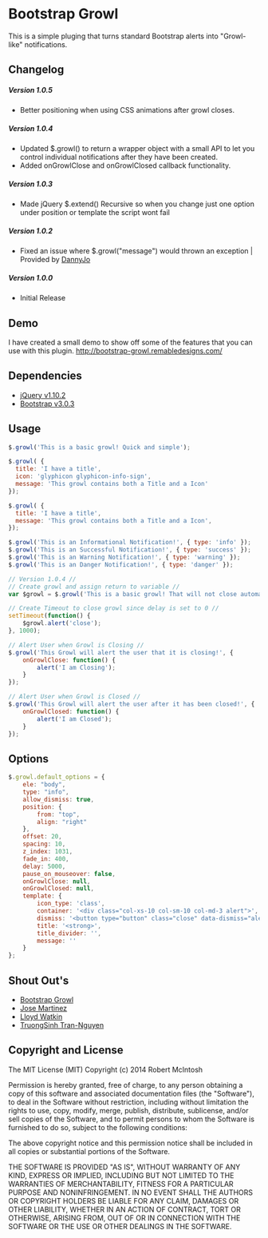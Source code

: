 # Bootstrap Growl
This is a simple pluging that turns standard Bootstrap alerts into "Growl-like" notifications.


## Changelog
##### Version 1.0.5
- Better positioning when using CSS animations after growl closes.

##### Version 1.0.4
- Updated $.growl() to return a wrapper object with a small API to let you control individual notifications after they have been created.
- Added onGrowlClose and onGrowlClosed callback functionality.

##### Version 1.0.3
- Made jQuery $.extend() Recursive so when you change just one option under position or template the script wont fail

##### Version 1.0.2
- Fixed an issue where $.growl("message") would thrown an exception | Provided by [DannyJo](https://github.com/DannyJo/bootstrap-growl)

##### Version 1.0.0
- Initial Release

## Demo
I have created a small demo to show off some of the features that you can use with this plugin. http://bootstrap-growl.remabledesigns.com/

## Dependencies
- [jQuery v1.10.2](http://jquery.com/)
- [Bootstrap v3.0.3](http://getbootstrap.com/)


## Usage
```javascript
$.growl('This is a basic growl! Quick and simple');

$.growl( { 
  title: 'I have a title', 
  icon: 'glyphicon glyphicon-info-sign', 
  message: 'This growl contains both a Title and a Icon'  
});

$.growl( { 
  title: 'I have a title',  
  message: 'This growl contains both a Title and a Icon',  
});

$.growl('This is an Informational Notification!', { type: 'info' });
$.growl('This is an Successful Notification!', { type: 'success' });
$.growl('This is an Warning Notification!', { type: 'warning' });
$.growl('This is an Danger Notification!', { type: 'danger' });

// Version 1.0.4 //
// Create growl and assign return to variable //
var $growl = $.growl('This is a basic growl! That will not close automatically', { delay: 0 } );

// Create Timeout to close growl since delay is set to 0 //
setTimeout(function() {
	$growl.alert('close');
}, 1000);

// Alert User when Growl is Closing //
$.growl('This Growl will alert the user that it is closing!', { 
	onGrowlClose: function() {
		alert('I am Closing');
	}
});

// Alert User when Growl is Closed //
$.growl('This Growl will alert the user after it has been closed!', { 
	onGrowlClosed: function() {
		alert('I am Closed');
	}
});
```

## Options
```javascript
$.growl.default_options = {
	ele: "body",
	type: "info",
	allow_dismiss: true,
	position: {
		from: "top",
		align: "right"
	},
	offset: 20,
	spacing: 10,
	z_index: 1031,
	fade_in: 400,
	delay: 5000,
	pause_on_mouseover: false,
	onGrowlClose: null,
	onGrowlClosed: null,
	template: {
		icon_type: 'class',
		container: '<div class="col-xs-10 col-sm-10 col-md-3 alert">',
		dismiss: '<button type="button" class="close" data-dismiss="alert" aria-hidden="true">&times;</button>',
		title: '<strong>',
		title_divider: '',
		message: ''
	}
};
```

## Shout Out's
- [Bootstrap Growl](https://github.com/ifightcrime/bootstrap-growl)
- [Jose Martinez](https://github.com/callado4)
- [Lloyd Watkin](https://github.com/lloydwatkin)
- [TruongSinh Tran-Nguyen](https://github.com/tran-nguyen)

## Copyright and License
The MIT License (MIT)
Copyright (c) 2014 Robert McIntosh

Permission is hereby granted, free of charge, to any person obtaining a copy of
this software and associated documentation files (the "Software"), to deal in
the Software without restriction, including without limitation the rights to
use, copy, modify, merge, publish, distribute, sublicense, and/or sell copies of
the Software, and to permit persons to whom the Software is furnished to do so,
subject to the following conditions:

The above copyright notice and this permission notice shall be included in all
copies or substantial portions of the Software.

THE SOFTWARE IS PROVIDED "AS IS", WITHOUT WARRANTY OF ANY KIND, EXPRESS OR
IMPLIED, INCLUDING BUT NOT LIMITED TO THE WARRANTIES OF MERCHANTABILITY, FITNESS
FOR A PARTICULAR PURPOSE AND NONINFRINGEMENT. IN NO EVENT SHALL THE AUTHORS OR
COPYRIGHT HOLDERS BE LIABLE FOR ANY CLAIM, DAMAGES OR OTHER LIABILITY, WHETHER
IN AN ACTION OF CONTRACT, TORT OR OTHERWISE, ARISING FROM, OUT OF OR IN
CONNECTION WITH THE SOFTWARE OR THE USE OR OTHER DEALINGS IN THE SOFTWARE.
